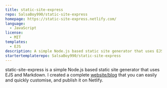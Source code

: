 ```yaml
---
title: static-site-express
repo: SalsaBoy990/static-site-express
homepage: https://static-site-express.netlify.com/
language:
  - JavaScript
license:
  - MIT
templates:
  - EJS
description: A simple Node.js based static site generator that uses EJS and Markdown.
startertemplaterepo: SalsaBoy990/static-site-express
---
```


static-site-express is a simple Node.js based static site generator that uses EJS and Markdown. I created a complete [website/blog](https://static-site-express.netlify.com/) that you can easily and quickly customise, and publish it on Netlify.